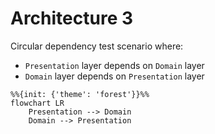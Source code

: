 # Architecture 3

Circular dependency test scenario where:
- `Presentation` layer depends on `Domain` layer 
- `Domain` layer depends on `Presentation` layer

```mermaid
%%{init: {'theme': 'forest'}}%%
flowchart LR
    Presentation --> Domain
    Domain --> Presentation
```
